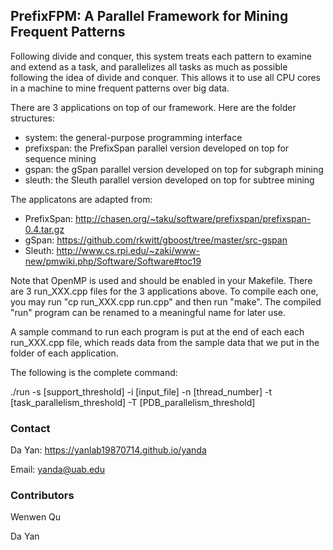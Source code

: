 ## PrefixFPM: A Parallel Framework for Mining Frequent Patterns
Following divide and conquer, this system treats each pattern to examine and extend as a task, and parallelizes all tasks as much as possible following the idea of divide and conquer. This allows it to use all CPU cores in a machine to mine frequent patterns over big data.

There are 3 applications on top of our framework. Here are the folder structures:

* system: the general-purpose programming interface
* prefixspan: the PrefixSpan parallel version developed on top for sequence mining
* gspan: the gSpan parallel version developed on top for subgraph mining
* sleuth: the Sleuth parallel version developed on top for subtree mining

The applicatons are adapted from:

* PrefixSpan: http://chasen.org/~taku/software/prefixspan/prefixspan-0.4.tar.gz
* gSpan: https://github.com/rkwitt/gboost/tree/master/src-gspan
* Sleuth: http://www.cs.rpi.edu/~zaki/www-new/pmwiki.php/Software/Software#toc19

Note that OpenMP is used and should be enabled in your Makefile. There are 3 run_XXX.cpp files for the 3 applications above. To compile each one, you may run "cp run_XXX.cpp run.cpp" and then run "make". The compiled "run" program can be renamed to a meaningful name for later use.

A sample command to run each program is put at the end of each each run_XXX.cpp file, which reads data from the sample data that we put in the folder of each application.

The following is the complete command:

./run -s [support_threshold] -i [input_file] -n [thread_number] -t [task_parallelism_threshold] -T [PDB_parallelism_threshold]

### Contact
Da Yan: https://yanlab19870714.github.io/yanda

Email: yanda@uab.edu

### Contributors
Wenwen Qu

Da Yan
